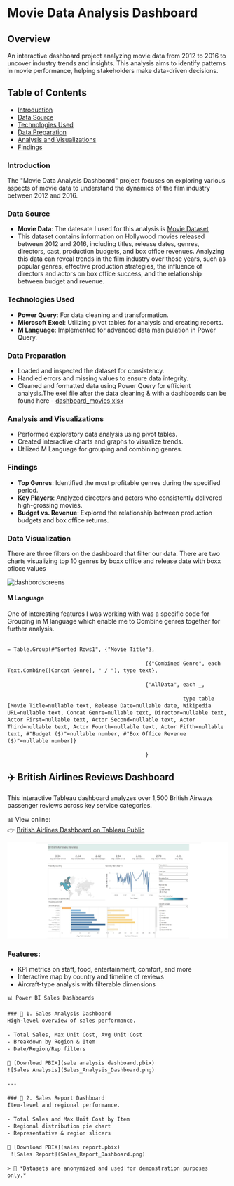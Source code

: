 # Movie Data Analysis Dashboard

## Overview

An interactive dashboard project analyzing movie data from 2012 to 2016 to uncover industry trends and insights. This analysis aims to identify patterns in movie performance, helping stakeholders make data-driven decisions.

## Table of Contents

- [Introduction](#introduction)
- [Data Source](#data-source)
- [Technologies Used](#technologies-used)
- [Data Preparation](#data-preparation)
- [Analysis and Visualizations](#analysis-and-visualizations)
- [Findings](#findings)

### Introduction

The "Movie Data Analysis Dashboard" project focuses on exploring various aspects of movie data to understand the dynamics of the film industry between 2012 and 2016.

### Data Source

- **Movie Data**: The datesate I used for this analysis is [Movie Dataset](https://www.kaggle.com/code/hakankeskin/movie-data-analysis-2012-2016)
- This dataset contains information on Hollywood movies released between 2012 and 2016, including titles, release dates, genres, directors, cast, production budgets, and box office revenues. Analyzing this data can reveal trends in the film industry over those years, such as popular genres, effective production strategies, the influence of directors and actors on box office success, and the relationship between budget and revenue.
### Technologies Used

- **Power Query**: For data cleaning and transformation.
- **Microsoft Excel**: Utilizing pivot tables for analysis and creating reports.
- **M Language**: Implemented for advanced data manipulation in Power Query.

### Data Preparation

- Loaded and inspected the dataset for consistency.
- Handled errors and missing values to ensure data integrity.
- Cleaned and formatted data using Power Query for efficient analysis.The exel file after the data cleaning & with a dashboards can be found here - [dashboard_movies.xlsx](https://github.com/user-attachments/files/17670647/dashboard_movies.xlsx)


### Analysis and Visualizations

- Performed exploratory data analysis using pivot tables.
- Created interactive charts and graphs to visualize trends.
- Utilized M Language for grouping and combining genres.

### Findings

- **Top Genres**: Identified the most profitable genres during the specified period.
- **Key Players**: Analyzed directors and actors who consistently delivered high-grossing movies.
- **Budget vs. Revenue**: Explored the relationship between production budgets and box office returns.

### Data Visualization
There are three filters on the dashboard that filter our data. There are two charts visualizing top 10 genres by boxx office and release date with boxx oficce values 

![dashbordscreens](https://github.com/user-attachments/assets/c9f13365-00fb-48ed-abac-d88066e70051)
#### M Language 

One of interesting features I was working with was a specific code for Grouping in M language which enable me to Combine genres together for further analysis.

```

= Table.Group(#"Sorted Rows1", {"Movie Title"}, 

                                            {{"Combined Genre", each Text.Combine([Concat Genre], " / "), type text},

                                            {"AllData", each _, 

                                                        type table [Movie Title=nullable text, Release Date=nullable date, Wikipedia URL=nullable text, Concat Genre=nullable text, Director=nullable text, Actor First=nullable text, Actor Second=nullable text, Actor Third=nullable text, Actor Fourth=nullable text, Actor Fifth=nullable text, #"Budget ($)"=nullable number, #"Box Office Revenue ($)"=nullable number]}

                                            }

```
## ✈️ British Airlines Reviews Dashboard

This interactive Tableau dashboard analyzes over 1,500 British Airways passenger reviews across key service categories.

📊 View online:  
👉 [British Airlines Dashboard on Tableau Public](https://public.tableau.com/views/BritishAirlinesReviewsDashboard_17503696334530/Dashboard)

<img src="British_Airlines_Dashboard_Cropped.png" width="800">

### Features:
- KPI metrics on staff, food, entertainment, comfort, and more
- Interactive map by country and timeline of reviews
- Aircraft-type analysis with filterable dimensions

```
📊 Power BI Sales Dashboards

### 📌 1. Sales Analysis Dashboard  
High-level overview of sales performance.

- Total Sales, Max Unit Cost, Avg Unit Cost  
- Breakdown by Region & Item  
- Date/Region/Rep filters  

📂 [Download PBIX](sale analysis dashboard.pbix)  
![Sales Analysis](Sales_Analysis_Dashboard.png)

---

### 📌 2. Sales Report Dashboard  
Item-level and regional performance.

- Total Sales and Max Unit Cost by Item  
- Regional distribution pie chart  
- Representative & region slicers  

📂 [Download PBIX](sales report.pbix)  
 ![Sales Report](Sales_Report_Dashboard.png)

> 📝 *Datasets are anonymized and used for demonstration purposes only.*
